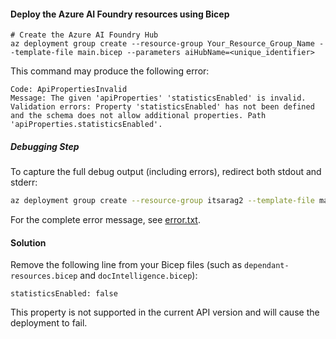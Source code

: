 #### Deploy the Azure AI Foundry resources using Bicep

```pwsh
# Create the Azure AI Foundry Hub
az deployment group create --resource-group Your_Resource_Group_Name --template-file main.bicep --parameters aiHubName=<unique_identifier>
```

This command may produce the following error:

```text
Code: ApiPropertiesInvalid
Message: The given 'apiProperties' 'statisticsEnabled' is invalid. Validation errors: Property 'statisticsEnabled' has not been defined and the schema does not allow additional properties. Path 'apiProperties.statisticsEnabled'.
```

##### Debugging Step
To capture the full debug output (including errors), redirect both stdout and stderr:

```bash
az deployment group create --resource-group itsarag2 --template-file main.bicep --parameters aiHubName=aiHubDoero2 --debug > error.txt 2>&1
```

For the complete error message, see [error.txt](error.txt).

#### Solution

Remove the following line from your Bicep files (such as `dependant-resources.bicep` and `docIntelligence.bicep`):

```bicep
statisticsEnabled: false
```

This property is not supported in the current API version and will cause the deployment to fail.